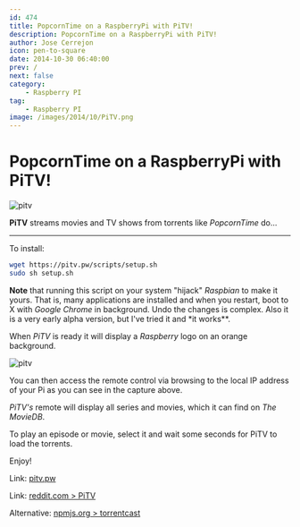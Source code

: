 ```yaml
---
id: 474
title: PopcornTime on a RaspberryPi with PiTV!
description: PopcornTime on a RaspberryPi with PiTV!
author: Jose Cerrejon
icon: pen-to-square
date: 2014-10-30 06:40:00
prev: /
next: false
category:
    - Raspberry PI
tag:
    - Raspberry PI
image: /images/2014/10/PiTV.png
---
```


# PopcornTime on a RaspberryPi with PiTV!

![pitv](/images/2014/10/PiTV.png)

**PiTV** streams movies and TV shows from torrents like _PopcornTime_ do...

---

To install:

```bash
wget https://pitv.pw/scripts/setup.sh
sudo sh setup.sh
```

**Note** that running this script on your system "hijack" _Raspbian_ to make it yours. That is, many applications are installed and when you restart, boot to X with _Google Chrome_ in background. Undo the changes is complex. Also it is a very early alpha version, but I've tried it and \*it works\*\*.

When _PiTV_ is ready it will display a _Raspberry_ logo on an orange background.

![pitv](/images/2014/10/PiTV_cap.png)

You can then access the remote control via browsing to the local IP address of your Pi as you can see in the capture above.

_PiTV's_ remote will display all series and movies, which it can find on _The MovieDB_.

To play an episode or movie, select it and wait some seconds for PiTV to load the torrents.

Enjoy!

Link: [pitv.pw](https://pitv.pw)

Link: [reddit.com > PiTV](https://www.reddit.com/r/PiTV)

Alternative: [npmjs.org > torrentcast](https://www.npmjs.org/package/torrentcast)
